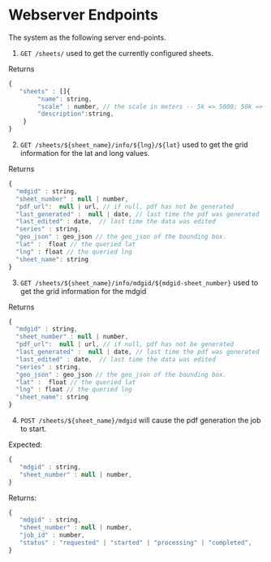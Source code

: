 # Webserver Endpoints

The system as the following server end-points.

1. `GET /sheets/` used to get the currently configured sheets.

Returns
```js
{
   "sheets" : []{
        "name": string,
        "scale" : number, // the scale in meters -- 5k => 5000; 50k => 50000
        "description":string,
    }
}
```

2. `GET /sheets/${sheet_name}/info/${lng}/${lat}` used to get the grid information for the lat and long values.

Returns
```js
{
  "mdgid" : string,
  "sheet_number" : null | number,
  "pdf_url":  null | url, // if null, pdf has not be generated
  "last_generated" :  null | date, // last time the pdf was generated
  "last_edited" : date,  // last time the data was edited
  "series" : string,
  "geo_json" : geo_json // the geo_json of the bounding box.
  "lat" :  float // the queried lat
  "lng" : float // the queried lng
  "sheet_name": string
}
```

3. `GET /sheets/${sheet_name}/info/mdgid/${mdgid-sheet_number}` used to get the grid information for the mdgid

Returns
```js
{
  "mdgid" : string,
  "sheet_number" : null | number,
  "pdf_url":  null | url, // if null, pdf has not be generated
  "last_generated" :  null | date, // last time the pdf was generated
  "last_edited" : date,  // last time the data was edited
  "series" : string,
  "geo_json" : geo_json // the geo_json of the bounding box.
  "lat" :  float // the queried lat
  "lng" : float // the queried lng
  "sheet_name": string
}
```

4. `POST /sheets/${sheet_name}/mdgid` will cause the pdf generation the job to start.

Expected:

```js
{
   "mdgid" : string,
   "sheet_number" : null | number,
}
```

Returns:
```js
{
   "mdgid" : string,
   "sheet_number" : null | number,
   "job_id" : number,
   "status" : "requested" | "started" | "processing" | "completed",
}
```
